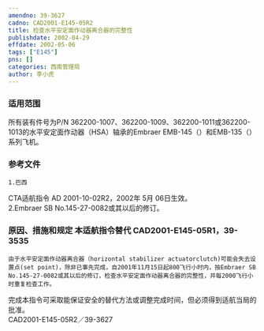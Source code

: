 ```yaml
---
amendno: 39-3627  
cadno: CAD2001-E145-05R2  
title: 检查水平安定面作动器离合器的完整性  
publishdate: 2002-04-29  
effdate: 2002-05-06  
tags: ["E145"]  
pns: []  
categories: 西南管理局  
author: 李小虎  
---
```

  
### 适用范围  
所有装有件号为P/N 362200-1007、362200-1009、362200-1011或362200-1013的水平安定面作动器（HSA）轴承的Embraer EMB-145（）和EMB-135（）系列飞机。  
  
<!--more-->  
### 参考文件  
    1.巴西  
CTA适航指令 AD 2001-10-02R2，2002年 5月 06日生效。  
    2.Embraer SB No.145-27-0082或其以后的修订。  
  
### 原因、措施和规定 本适航指令替代 CAD2001-E145-05R1，39-3535  
    由于水平安定面作动器离合器（horizontal stabilizer actuatorclutch)可能会失去设置点(set point)，除非已事先完成，自2001年11月15日起800飞行小时内，按Embraer SB No.145-27-0082或其以后的修订，检查水平安定面作动器离合器的完整性，并每2000飞行小时重复检查工作。  
完成本指令可采取能保证安全的替代方法或调整完成时间，但必须得到适航当局的批准。  
  CAD2001-E145-05R2／39-3627  
